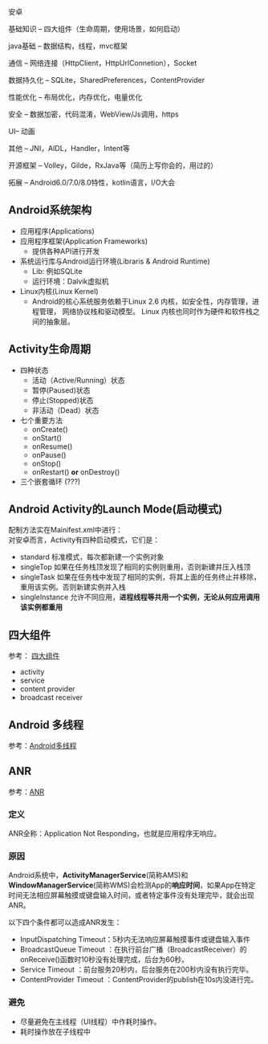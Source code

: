 安卓

基础知识 – 四大组件（生命周期，使用场景，如何启动）

java基础 – 数据结构，线程，mvc框架

通信 – 网络连接（HttpClient，HttpUrlConnetion），Socket

数据持久化 – SQLite，SharedPreferences，ContentProvider

性能优化 – 布局优化，内存优化，电量优化

安全 – 数据加密，代码混淆，WebView/Js调用，https

UI– 动画

其他 – JNI，AIDL，Handler，Intent等

开源框架 – Volley，Gilde，RxJava等（简历上写你会的，用过的）

拓展 – Android6.0/7.0/8.0特性，kotlin语言，I/O大会
## Android系统架构
- 应用程序(Applications)
- 应用程序框架(Application Frameworks)
	- 提供各种API进行开发
- 系统运行库与Android运行环境(Libraris & Android Runtime)
	- Lib: 例如SQLite
	- 运行环境：Dalvik虚拟机
- Linux内核(Linux Kernel)
	- Android的核心系统服务依赖于Linux 2.6 内核，如安全性，内存管理，进程管理， 网络协议栈和驱动模型。 Linux 内核也同时作为硬件和软件栈之间的抽象层。

## Activity生命周期
- 四种状态
	- 活动（Active/Running）状态
	- 暂停(Paused)状态
	- 停止(Stopped)状态
	- 非活动（Dead）状态
- 七个重要方法
	- onCreate()
	- onStart() 
	- onResume()
	- onPause()
	- onStop() 
	- onRestart() **or** onDestroy()
- 三个嵌套循环 (???)

## Android Activity的Launch Mode(启动模式)
配制方法实在Mainifest.xml中进行：  
对安卓而言，Activity有四种启动模式，它们是：  

- standard 标准模式，每次都新建一个实例对象
- singleTop 如果在任务栈顶发现了相同的实例则重用，否则新建并压入栈顶
- singleTask 如果在任务栈中发现了相同的实例，将其上面的任务终止并移除，重用该实例。否则新建实例并入栈
- singleInstance 允许不同应用，**进程线程等共用一个实例，无论从何应用调用该实例都重用**

## 四大组件
参考： [四大组件](https://www.jianshu.com/p/930dadb7a3cf)

- activity
- service 
- content provider
- broadcast receiver
## Android 多线程
参考：[Android多线程](https://www.jianshu.com/p/56163a3beb4a)

## ANR
参考：[ANR](https://www.jianshu.com/p/388166988cef)

### 定义
ANR全称：Application Not Responding，也就是应用程序无响应。

### 原因
Android系统中，**ActivityManagerService**(简称AMS)和**WindowManagerService**(简称WMS)会检测App的**响应时间**，如果App在特定时间无法相应屏幕触摸或键盘输入时间，或者特定事件没有处理完毕，就会出现ANR。

以下四个条件都可以造成ANR发生：

- InputDispatching Timeout：5秒内无法响应屏幕触摸事件或键盘输入事件
- BroadcastQueue Timeout ：在执行前台广播（BroadcastReceiver）的onReceive()函数时10秒没有处理完成，后台为60秒。
- Service Timeout ：前台服务20秒内，后台服务在200秒内没有执行完毕。
- ContentProvider Timeout ：ContentProvider的publish在10s内没进行完。

### 避免
- 尽量避免在主线程（UI线程）中作耗时操作。
- 耗时操作放在子线程中